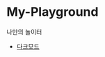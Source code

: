 # My-Playground

나만의 놀이터

- [다크모드](https://github.com/nara04040/My-Playground/tree/main/FrontGround/src/Features/DarkMode)
